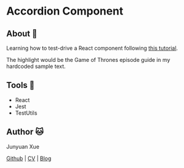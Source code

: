 # Accordion Component

## About :musical_score:

Learning how to test-drive a React component following [this tutorial](http://www.undefinednull.com/2015/05/03/react-tdd-example-unit-testing-and-building-a-react-component-with-jest-gulp-and-react-test-utils/).

The highlight would be the Game of Thrones episode guide in my hardcoded sample text.

## Tools :wrench:
* React
* Jest
* TestUtils

## Author :cat:
Junyuan Xue

[Github](https://github.com/junyuanxue)
| [CV](https://github.com/junyuanxue/cv)
| [Blog](https://spinningcodes.wordpress.com)

